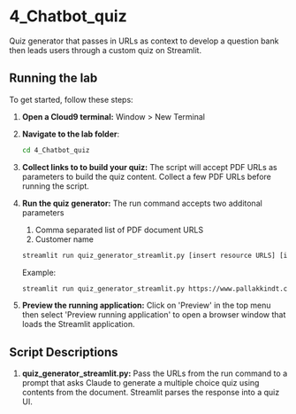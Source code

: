 # 4_Chatbot_quiz

Quiz generator that passes in URLs as context to develop a question bank then leads users through a custom quiz on Streamlit.

## Running the lab

To get started, follow these steps:

1. **Open a Cloud9 terminal:**
   Window > New Terminal

2. **Navigate to the lab folder**:

   ```bash
   cd 4_Chatbot_quiz
   ```

3. **Collect links to to build your quiz:** The script will accept PDF URLs as parameters to build the quiz content. Collect a few PDF URLs before running the script.

4. **Run the quiz generator:** The run command accepts two additonal parameters

   1. Comma separated list of PDF document URLS
   2. Customer name

   ```bash
   streamlit run quiz_generator_streamlit.py [insert resource URLS] [insert customer name] --server.port 8080
   ```

   Example:

   ```bash
   streamlit run quiz_generator_streamlit.py https://www.pallakkindt.com/images/service/7.2_Radiaographic_Testing_Procedure.pdf, https://www.pallakkindt.com/images/service/Magnetic-Particle-Testing-Procedure.pdf ASNT --server.port 8080
   ```

5. **Preview the running application:** Click on 'Preview' in the top menu then select 'Preview running application' to open a browser window that loads the Streamlit application.

## Script Descriptions

1. **quiz_generator_streamlit.py:**
   Pass the URLs from the run command to a prompt that asks Claude to generate a multiple choice quiz using contents from the document. Streamlit parses the response into a quiz UI.
